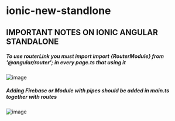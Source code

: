 # ionic-new-standlone

## IMPORTANT NOTES ON IONIC ANGULAR STANDALONE
##### To use routerLink you must import import {RouterModule} from '@angular/router'; in every page.ts that using it

![image](https://user-images.githubusercontent.com/104419049/230302976-208496de-bc71-4ba5-be40-72eec4609b1e.png)

##### Adding Firebase or Module with pipes should be added in main.ts together with routes
![image](https://user-images.githubusercontent.com/104419049/230303394-89360e79-3afb-4f23-a968-8f14b2521e90.png)
